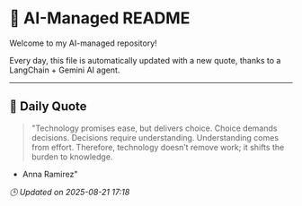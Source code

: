 # 🧠 AI-Managed README

Welcome to my AI-managed repository!

Every day, this file is automatically updated with a new quote, thanks to a LangChain + Gemini AI agent.

---

## 📅 Daily Quote

> "Technology promises ease, but delivers choice.
Choice demands decisions.
Decisions require understanding.
Understanding comes from effort.
Therefore, technology doesn’t remove work; it shifts the burden to knowledge.
- Anna Ramirez"

*🕒 Updated on 2025-08-21 17:18*